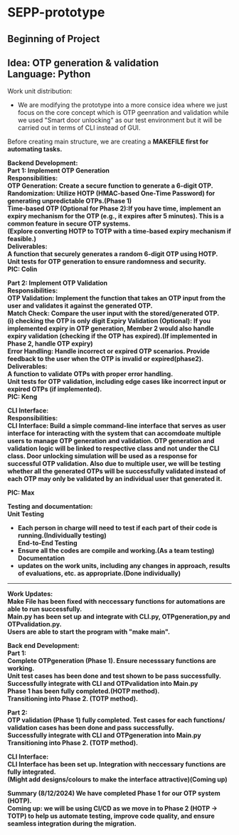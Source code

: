 # SEPP-prototype
Beginning of Project
---------------------------------------
Idea: OTP generation & validation<br>
Language: Python<br>
---------------------------------------
Work unit distribution:
* We are modifying the prototype into a more consice idea where we just focus on the core concept which is OTP geenration and validation while we used "Smart door unlocking" as our test environment but it will be carried out in terms of CLI instead of GUI.

Before creating main structure, we are creating a <strong>MAKEFILE<strong> first for automating tasks.

<strong>Backend Development:</strong><br>
Part 1: Implement OTP Generation<br>
Responsibilities:<br>
OTP Generation: Create a secure function to generate a 6-digit OTP.<br>
Randomization: Utilize HOTP (HMAC-based One-Time Password) for generating unpredictable OTPs.(Phase 1)<br>
Time-based OTP (Optional for Phase 2):If you have time, implement an expiry mechanism for the OTP (e.g., it expires after 5 minutes). This is a common feature in secure OTP systems.<br>(Explore converting HOTP to TOTP with a time-based expiry mechanism if feasible.)<br>
Deliverables:<br>
A function that securely generates a random 6-digit OTP using HOTP.<br>
Unit tests for OTP generation to ensure randomness and security.<br>
PIC: Colin <br>

Part 2: Implement OTP Validation<br>
Responsibilities:<br>
OTP Validation: Implement the function that takes an OTP input from the user and validates it against the generated OTP.<br>
Match Check: Compare the user input with the stored/generated OTP.<br>
(i) checking the OTP is only digit
Expiry Validation (Optional): If you implemented expiry in OTP generation, Member 2 would also handle expiry validation (checking if the OTP has expired).(If implemented in Phase 2, handle OTP expiry)<br>
Error Handling: Handle incorrect or expired OTP scenarios. Provide feedback to the user when the OTP is invalid or expired(phase2).<br>
Deliverables:<br>
A function to validate OTPs with proper error handling.<br>
Unit tests for OTP validation, including edge cases like incorrect input or expired OTPs (if implemented).<br>
PIC: Keng <br>

<strong>CLI Interface:</strong><br>
Responsibilities:<br>
CLI Interface: Build a simple command-line interface that serves as user interface for interacting with the system that can accomdoate multiple users to manage OTP generation and validation. OTP generation and validation logic will be linked to respective class and not under the CLI class. Door unlocking simulation will be used as a response for successful OTP validation. Also due to multiple user, we will be testing whether all the generated OTPs will be successfully validated instead of each OTP may only be validated by an individual user that generated it.

PIC: Max <br>

<strong>Testing and documentation:</strong><br>
Unit Testing<br>
* Each person in charge will need to test if each part of their code is running.(Individually testing)<br>
End-to-End Testing<br>
* Ensure all the codes are compile and working.(As a team testing)<br>
Documentation<br>
* updates on the work units, including any changes in approach, results of evaluations, etc. as appropriate.(Done individually)<br>

---------------------------------------
Work Updates:<br>
Make File has been fixed with neccessary functions for automations are able to run successfully.<br>
Main.py has been set up and integrate with CLI.py, OTPgeneration,py and OTPvalidation.py.<br>
Users are able to start the program with "make main".<br>

Back end Development:<br>
Part 1:<br>
Complete OTPgeneration (Phase 1). Ensure necesssary functions are working.<br>
Unit test cases has been done and test shown to be pass successfully.<br>
Successfully integrate with CLI and OTPvalidation into Main.py<br>
Phase 1 has been fully completed.(HOTP method).<br>
Transitioning into Phase 2. (TOTP method).<br>


Part 2:<br>
OTP validation (Phase 1) fully completed. Test cases for each functions/ validation cases has been done and pass successfully.<br>
Successfully integrate with CLI and OTPgeneration into Main.py<br>
Transitioning into Phase 2. (TOTP method).<br>

CLI Interface:<br>
CLI Interface has been set up. Integration with neccessary functions are fully integrated.<br>
(Might add designs/colours to make the interface attractive)(Coming up)<br>

Summary
(8/12/2024) We have completed Phase 1 for our OTP system (HOTP).<br>
Coming up: we will be using CI/CD as we move in to Phase 2 (HOTP -> TOTP) to help us automate testing, improve code quality, and ensure seamless integration during the migration.<br>
